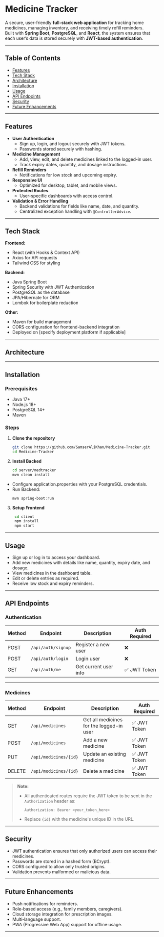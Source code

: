 #  Medicine Tracker

A secure, user-friendly **full-stack web application** for tracking home medicines, managing inventory, and receiving timely refill reminders.  
Built with **Spring Boot**, **PostgreSQL**, and **React**, the system ensures that each user’s data is stored securely with **JWT-based authentication**.

---

##  Table of Contents
- [Features](#features)
- [Tech Stack](#tech-stack)
- [Architecture](#architecture)
- [Installation](#installation)
- [Usage](#usage)<!-- - [Screenshots](#screenshots) -->
- [API Endpoints](#api-endpoints)
- [Security](#security)
- [Future Enhancements](#future-enhancements)
<!-- - [License](#license) -->

---

##  Features
- **User Authentication**
  - Sign up, login, and logout securely with JWT tokens.
  - Passwords stored securely with hashing.
- **Medicine Management**
  - Add, view, edit, and delete medicines linked to the logged-in user.
  - Track expiry dates, quantity, and dosage instructions.
- **Refill Reminders**
  - Notifications for low stock and upcoming expiry.
- **Responsive UI**
  - Optimized for desktop, tablet, and mobile views.
- **Protected Routes**
  - User-specific dashboards with access control.
- **Validation & Error Handling**
  - Backend validations for fields like name, date, and quantity.
  - Centralized exception handling with `@ControllerAdvice`.

---

##  Tech Stack

**Frontend:**
- React (with Hooks & Context API)
- Axios for API requests
- Tailwind CSS for styling

**Backend:**
- Java Spring Boot
- Spring Security with JWT Authentication
- PostgreSQL as the database
- JPA/Hibernate for ORM
- Lombok for boilerplate reduction

**Other:**
- Maven for build management
- CORS configuration for frontend-backend integration
- Deployed on [specify deployment platform if applicable]

---

## Architecture


---

##  Installation

### Prerequisites
- Java 17+
- Node.js 18+
- PostgreSQL 14+
- Maven

### Steps
1. **Clone the repository**
   ```bash
   git clone https://github.com/SamserAliKhan/Medicine-Tracker.git
   cd Medicine-Tracker
2. **Install Backed**
   ```bash
   cd server/medtracker
   mvn clean install
  - Configure application.properties with your PostgreSQL credentials.  
  - Run Backend:
    ```bash
    mvn spring-boot:run
3. **Setup Frontend**
   ```bash
    cd client
    npm install
    npm start
  ---

## Usage
- Sign up or log in to access your dashboard.  
- Add new medicines with details like name, quantity, expiry date, and dosage.  
- View medicines in the dashboard table.  
- Edit or delete entries as required.  
- Receive low stock and expiry reminders.  

---

<!-- ## Screenshots

  --- -->

## API Endpoints

  ### **Authentication**
| Method | Endpoint           | Description                | Auth Required |
|--------|-------------------|----------------------------|---------------|
| POST   | `/api/auth/signup` | Register a new user        | ❌            |
| POST   | `/api/auth/login`  | Login user                 | ❌            |
| GET    | `/api/auth/me`     | Get current user info      | ✅ JWT Token  |

---

### **Medicines**
| Method | Endpoint                  | Description                             | Auth Required |
|--------|---------------------------|-----------------------------------------|---------------|
| GET    | `/api/medicines`           | Get all medicines for the logged-in user| ✅ JWT Token  |
| POST   | `/api/medicines`           | Add a new medicine                      | ✅ JWT Token  |
| PUT    | `/api/medicines/{id}`      | Update an existing medicine             | ✅ JWT Token  |
| DELETE | `/api/medicines/{id}`      | Delete a medicine                       | ✅ JWT Token  |

> **Note:**  
> - All authenticated routes require the JWT token to be sent in the `Authorization` header as:  
>   ```
>   Authorization: Bearer <your_token_here>
>   ```
> - Replace `{id}` with the medicine's unique ID in the URL.

---

## Security
- JWT authentication ensures that only authorized users can access their medicines.
- Passwords are stored in a hashed form (BCrypt).
- CORS configured to allow only trusted origins.
- Validation prevents malformed or malicious data.

---

## Future Enhancements
- Push notifications for reminders.
- Role-based access (e.g., family members, caregivers).
- Cloud storage integration for prescription images.
- Multi-language support.
- PWA (Progressive Web App) support for offline usage.

---

<!-- ## License -->

